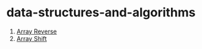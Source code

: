 # data-structures-and-algorithms

1. [Array Reverse](https://www.google.com)
2. [Array Shift](https://www.google.com)
